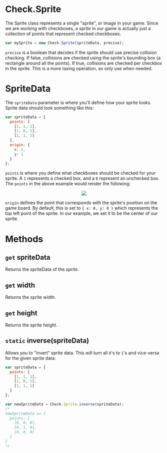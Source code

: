 # Check.Sprite

The Sprite class represents a single "sprite", or image in your game. Since we are working with checkboxes, a sprite in our game is actually just a collection of points that represent checked checkboxes.

```javascript
var mySprite = new Check.Sprite(spriteData, precise);
```

`precise` is a boolean that decides if the sprite should use precise collision checking. If false, collisions are checked using the sprite's bounding box (a rectangle around all the points). If true, collisions are checked per checkbox in the sprite. This is a more taxing operation, so only use when needed.

# SpriteData

The `spriteData` parameter is where you'll define how your sprite looks. Sprite data should look something like this:

```javascript
var spriteData = {
  points: [
    [1, 1, 1],
    [1, 0, 1],
    [1, 1, 1]
  ],
  origin: {
    x: 1,
    y: 1
  }
};
```

`points` is where you define what checkboxes should be checked for your sprite. A `1` represents a checked box, and a `0` represent an unchecked box. The `points` in the above example would render the following:

<p style="text-align:center">
  <img src="../images/simple_sprite.png">
</p>

`origin` defines the point that corresponds with the sprite's position on the game board. By default, this is set to `{ x: 0, y: 0 }` which represents the top left point of the sprite. In our example, we set it to be the center of our sprite.

# Methods

## `get` spriteData
Returns the spriteData of the sprite.

## `get` width
Returns the sprite width.

## `get` height
Returns the sprite height.

## `static` inverse(spriteData)
Allows you to "invert" sprite data. This will turn all `0`'s to `1`'s and vice-versa for the given sprite data:

```javascript
var spriteData = {
  points: [
    [1, 1, 1],
    [1, 0, 1],
    [1, 1, 1]
  ]
};

var newSpriteData = Check.Sprite.inverse(spriteData);
/*
newSpriteData == {
  points: [
    [0, 0, 0],
    [0, 1, 0],
    [0, 0, 0]
  ]
}
*/
```